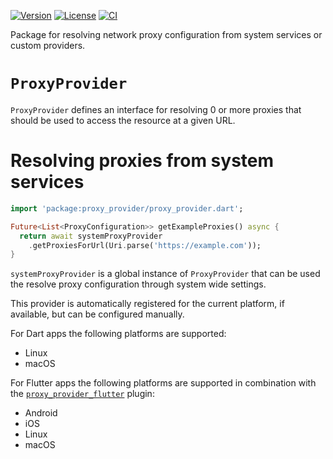 [![Version](https://badgen.net/pub/v/proxy_provider)](https://pub.dev/packages/proxy_provider)
[![License](https://badgen.net/pub/license/proxy_provider)](https://github.com/blaugold/proxy_provider/blob/main/packages/proxy_provider/LICENSE)
[![CI](https://github.com/blaugold/proxy_provider/actions/workflows/ci.yaml/badge.svg)](https://github.com/blaugold/proxy_provider/actions/workflows/ci.yaml)

Package for resolving network proxy configuration from system services or custom
providers.

# `ProxyProvider`

`ProxyProvider` defines an interface for resolving 0 or more proxies that should
be used to access the resource at a given URL.

# Resolving proxies from system services

```dart
import 'package:proxy_provider/proxy_provider.dart';

Future<List<ProxyConfiguration>> getExampleProxies() async {
  return await systemProxyProvider
    .getProxiesForUrl(Uri.parse('https://example.com'));
}
```

`systemProxyProvider` is a global instance of `ProxyProvider` that can be used
the resolve proxy configuration through system wide settings.

This provider is automatically registered for the current platform, if
available, but can be configured manually.

For Dart apps the following platforms are supported:

- Linux
- macOS

For Flutter apps the following platforms are supported in combination with the
[`proxy_provider_flutter`][proxy_provider_flutter] plugin:

- Android
- iOS
- Linux
- macOS

[proxy_provider_flutter]: https://pub.dev/packages/proxy_provider_flutter
